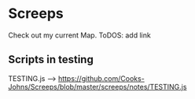 # Screeps
Check out my current Map.
ToDOS: add link

## Scripts in testing
TESTING.js --> https://github.com/Cooks-Johns/Screeps/blob/master/screeps/notes/TESTING.js
